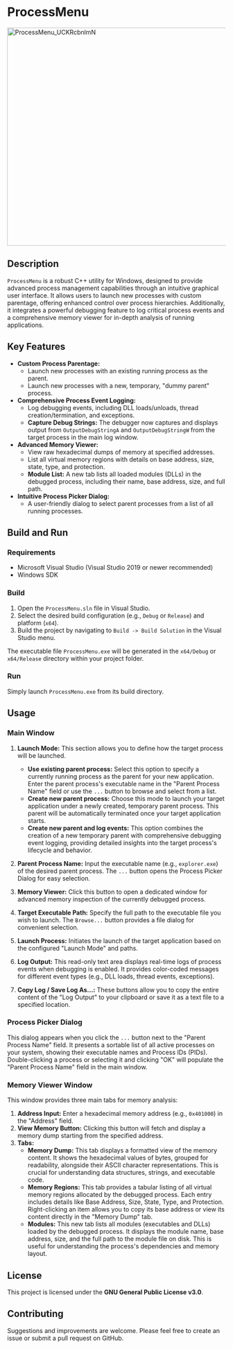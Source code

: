 # ProcessMenu

<img width="626" height="503" alt="ProcessMenu_UCKRcbnlmN" src="https://github.com/user-attachments/assets/b2d50b83-1dd0-468c-9336-de0e66b2304b" />


## Description

`ProcessMenu` is a robust C++ utility for Windows, designed to provide advanced process management capabilities through an intuitive graphical user interface. It allows users to launch new processes with custom parentage, offering enhanced control over process hierarchies. Additionally, it integrates a powerful debugging feature to log critical process events and a comprehensive memory viewer for in-depth analysis of running applications.

## Key Features

*   **Custom Process Parentage:**
    *   Launch new processes with an existing running process as the parent.
    *   Launch new processes with a new, temporary, "dummy parent" process.
*   **Comprehensive Process Event Logging:**
    *   Log debugging events, including DLL loads/unloads, thread creation/termination, and exceptions.
    *   **Capture Debug Strings:** The debugger now captures and displays output from `OutputDebugStringA` and `OutputDebugStringW` from the target process in the main log window.
*   **Advanced Memory Viewer:**
    *   View raw hexadecimal dumps of memory at specified addresses.
    *   List all virtual memory regions with details on base address, size, state, type, and protection.
    *   **Module List:** A new tab lists all loaded modules (DLLs) in the debugged process, including their name, base address, size, and full path.
*   **Intuitive Process Picker Dialog:**
    *   A user-friendly dialog to select parent processes from a list of all running processes.

## Build and Run

### Requirements

*   Microsoft Visual Studio (Visual Studio 2019 or newer recommended)
*   Windows SDK

### Build

1.  Open the `ProcessMenu.sln` file in Visual Studio.
2.  Select the desired build configuration (e.g., `Debug` or `Release`) and platform (`x64`).
3.  Build the project by navigating to `Build -> Build Solution` in the Visual Studio menu.

The executable file `ProcessMenu.exe` will be generated in the `x64/Debug` or `x64/Release` directory within your project folder.

### Run

Simply launch `ProcessMenu.exe` from its build directory.

## Usage

### Main Window

1.  **Launch Mode:** This section allows you to define how the target process will be launched.
    *   **Use existing parent process:** Select this option to specify a currently running process as the parent for your new application. Enter the parent process's executable name in the "Parent Process Name" field or use the `...` button to browse and select from a list.
    *   **Create new parent process:** Choose this mode to launch your target application under a newly created, temporary parent process. This parent will be automatically terminated once your target application starts.
    *   **Create new parent and log events:** This option combines the creation of a new temporary parent with comprehensive debugging event logging, providing detailed insights into the target process's lifecycle and behavior.

2.  **Parent Process Name:** Input the executable name (e.g., `explorer.exe`) of the desired parent process. The `...` button opens the Process Picker Dialog for easy selection.

3.  **Memory Viewer:** Click this button to open a dedicated window for advanced memory inspection of the currently debugged process.

4.  **Target Executable Path:** Specify the full path to the executable file you wish to launch. The `Browse...` button provides a file dialog for convenient selection.

5.  **Launch Process:** Initiates the launch of the target application based on the configured "Launch Mode" and paths.

6.  **Log Output:** This read-only text area displays real-time logs of process events when debugging is enabled. It provides color-coded messages for different event types (e.g., DLL loads, thread events, exceptions).

7.  **Copy Log / Save Log As...:** These buttons allow you to copy the entire content of the "Log Output" to your clipboard or save it as a text file to a specified location.

### Process Picker Dialog

This dialog appears when you click the `...` button next to the "Parent Process Name" field. It presents a sortable list of all active processes on your system, showing their executable names and Process IDs (PIDs). Double-clicking a process or selecting it and clicking "OK" will populate the "Parent Process Name" field in the main window.

### Memory Viewer Window

This window provides three main tabs for memory analysis:

1.  **Address Input:** Enter a hexadecimal memory address (e.g., `0x401000`) in the "Address" field.
2.  **View Memory Button:** Clicking this button will fetch and display a memory dump starting from the specified address.
3.  **Tabs:**
    *   **Memory Dump:** This tab displays a formatted view of the memory content. It shows the hexadecimal values of bytes, grouped for readability, alongside their ASCII character representations. This is crucial for understanding data structures, strings, and executable code.
    *   **Memory Regions:** This tab provides a tabular listing of all virtual memory regions allocated by the debugged process. Each entry includes details like Base Address, Size, State, Type, and Protection. Right-clicking an item allows you to copy its base address or view its content directly in the "Memory Dump" tab.
    *   **Modules:** This new tab lists all modules (executables and DLLs) loaded by the debugged process. It displays the module name, base address, size, and the full path to the module file on disk. This is useful for understanding the process's dependencies and memory layout.

## License

This project is licensed under the **GNU General Public License v3.0**.

## Contributing

Suggestions and improvements are welcome. Please feel free to create an issue or submit a pull request on GitHub.
